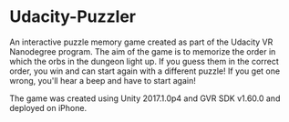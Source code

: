# Udacity-Puzzler
An interactive puzzle memory game created as part of the Udacity VR Nanodegree program. The aim of the game is to memorize the order in which the orbs in the dungeon light up. If you guess them in the correct order, you win and can start again with a different puzzle! If you get one wrong, you'll hear a beep and have to start again!

The game was created using Unity 2017.1.0p4 and GVR SDK v1.60.0 and deployed on iPhone. 
